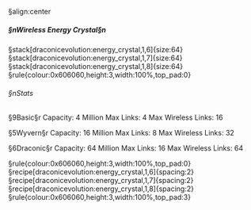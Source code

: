 §align:center
##### §nWireless Energy Crystal§n
§stack[draconicevolution:energy_crystal,1,6]{size:64} §stack[draconicevolution:energy_crystal,1,7]{size:64} §stack[draconicevolution:energy_crystal,1,8]{size:64}
§rule{colour:0x606060,height:3,width:100%,top_pad:0}
###### §nStats

§9Basic§r
Capacity: 4 Million
Max Links: 4
Max Wireless Links: 16

§5Wyvern§r
Capacity: 16 Million
Max Links: 8
Max Wireless Links: 32

§6Draconic§r
Capacity: 64 Million
Max Links: 16
Max Wireless Links: 64

§rule{colour:0x606060,height:3,width:100%,top_pad:0}
§recipe[draconicevolution:energy_crystal,1,6]{spacing:2}§recipe[draconicevolution:energy_crystal,1,7]{spacing:2}§recipe[draconicevolution:energy_crystal,1,8]{spacing:2}
§rule{colour:0x606060,height:3,width:100%,top_pad:3}